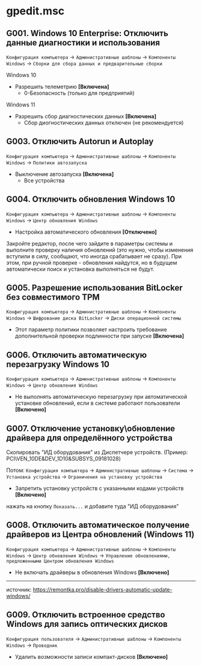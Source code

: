 # gpedit.msc

## G001. Windows 10 Enterprise: Отключить данные диагностики и использования
`Конфигурация компьютера`
→ `Административные шаблоны`
→ `Компоненты Windows`
→ `Сборки для сбора данных и предварительные сборки`

Windows 10
- Разрешить телеметрию **[Включена]**
  - 0-Безопасность (только для предприятий)

Windows 11
- Разрешить сбор диагностических данных **[Включена]**
  - Сбор диогностических данных отключен (не рекомендуется)


## G003. Отключить Autorun и Autoplay
`Конфигурация компьютера` 
→ `Административные шаблоны` 
→ `Компоненты Windows` 
→ `Политики автозапуска` 

- Выключение автозапуска **[Включена]**
  - Все устройства



## G004. Отключить обновления Windows 10
`Конфигурация компьютера`
→ `Административные шаблоны`
→ `Компоненты Windows`
→ `Центр обновления Windows`

- Настройка автоматического обновления **[Отключено]**

Закройте редактор, после чего зайдите в параметры системы и выполните проверку наличия обновлений (это нужно, чтобы изменения вступили в силу, сообщают, что иногда срабатывает не сразу).
При этом, при ручной проверке - обновления найдутся, но в будущем автоматически поиск и установка выполняться не будут.



## G005. Разрешение использования BitLocker без совместимого TPM
`Конфигурация компьютера`
→ `Административные шаблоны`
→ `Компоненты Windows`
→ `Шифрование диска BitLocker`
→ `Диски операционной системы`

- Этот параметр политики позволяет настроить требование дополнительной проверки подлинности при запуске **[Включена]**



## G006. Отключить автоматическую перезагрузку Windows 10
`Конфигурация компьютера`
→ `Административные шаблоны`
→ `Компоненты Windows`
→  `Центр обновления Windows`

- Не выполнять автоматическую перезагрузку при автоматической установке обновлений, если в системе работают пользователи **[Включено]**



## G007. Отключение установку\обновление драйвера для определённого устройства
Скопировать "ИД оборудования" из Диспетчере устройств.
(Пример: PCI\VEN_10DE&DEV_1D10&SUBSYS_09181028)

Потом:
`Конфигурация компьютера`
→ `Административные шаблоны`
→ `Система`
→ `Установка устройства`
→ `Ограничения на установку устройства`

- Запретить установку устройств с указанными кодами устройств **[Включено]**

нажать на кнопку `Показать...` и добавите туда "ИД оборудования"



## G008. Отключить автоматическое получение драйверов из Центра обновлений (Windows 11)
`Конфигурация компьютера`
→ `Административные шаблоны`
→ `Компоненты Windows`
→ `Центр обновления Windows`
→ `Управление обновлениями, предложенными Центром обновления Windows` 

- Не включать драйверы в обновления Windows **[Включено]**

***
источник: https://remontka.pro/disable-drivers-automatic-update-windows/



## G009. Отключить встроенное средство Windows для запись оптических дисков
`Конфигурация пользователя`
→ `Административные шаблоны`
→ `Компоненты Windows`
→ `Проводник` 

- Удалить возможности записи компакт-дисков **[Включено]**






